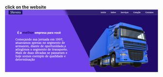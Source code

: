 <strong>click on the website</strong>
<a href="https://gustavomalimpensa.github.io/My-First-Website-volunteer.github.iob.//">
  <img src="./img/foto-site.png">
</a>

